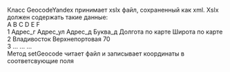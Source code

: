 Класс GeocodeYandex принимает xslx файл, сохраненный как xml. Xslx должен содержать такие данные:<br/>
    A           B              C       D       E                F<br/>
1   Адрес_г     Адрес_ул       Адрес_д Буква_д Долгота по карте Широта по карте<br/>
2   Владивосток Верхнепортовая 70<br/>
3   ...         ...            ...<br/>
Метод setGeocode читает файл и записывает координаты в соответсвующие поля<br/>